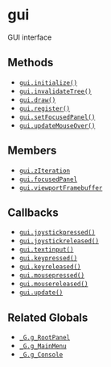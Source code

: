 gui
===

GUI interface

Methods
-------

* [`gui.initialize()`](api/gui.initialize)
* [`gui.invalidateTree()`](api/gui.invalidateTree)
* [`gui.draw()`](api/gui.draw)
* [`gui.register()`](api/gui.register)
* [`gui.setFocusedPanel()`](api/gui.setFocusedPanel)
* [`gui.updateMouseOver()`](api/gui.updateMouseOver)

Members
-------

* [`gui.zIteration`](api/gui.zIteration)
* [`gui.focusedPanel`](api/gui.focusedPanel)
* [`gui.viewportFramebuffer`](api/gui.viewportFramebuffer)

Callbacks
---------

* [`gui.joystickpressed()`](api/gui.joystickpressed)
* [`gui.joystickreleased()`](api/gui.joystickreleased)
* [`gui.textinput()`](api/gui.textinput)
* [`gui.keypressed()`](api/gui.keypressed)
* [`gui.keyreleased()`](api/gui.keyreleased)
* [`gui.mousepressed()`](api/gui.mousepressed)
* [`gui.mousereleased()`](api/gui.mousereleased)
* [`gui.update()`](api/gui.update)

Related Globals
---------------

* [`_G.g_RootPanel`](api/_G.g_RootPanel)
* [`_G.g_MainMenu`](api/_G.g_MainMenu)
* [`_G.g_Console`](api/_G.g_Console)
